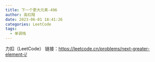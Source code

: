 ```yaml
---
title: 下一个更大元素-496
author: 高红翔
date: 2023-06-01 18:41:26
categories: LeetCode
tags:
  - 单调栈
---
```


力扣（LeetCode） 链接：https://leetcode.cn/problems/next-greater-element-i/
